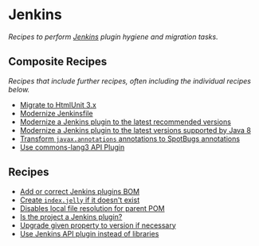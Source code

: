 # Jenkins

_Recipes to perform [Jenkins](https://www.jenkins.io/) plugin hygiene and migration tasks._

## Composite Recipes

_Recipes that include further recipes, often including the individual recipes below._

* [Migrate to HtmlUnit 3.x](./upgradehtmlunit_3_3_0.md)
* [Modernize Jenkinsfile](./modernizejenkinsfile.md)
* [Modernize a Jenkins plugin to the latest recommended versions](./modernizeplugin.md)
* [Modernize a Jenkins plugin to the latest versions supported by Java 8](./modernizepluginforjava8.md)
* [Transform `javax.annotations` annotations to SpotBugs annotations](./javaxannotationstospotbugs.md)
* [Use commons-lang3 API Plugin](./commonslang3toapiplugin.md)

## Recipes

* [Add or correct Jenkins plugins BOM](./addpluginsbom.md)
* [Create `index.jelly` if it doesn't exist](./createindexjelly.md)
* [Disables local file resolution for parent POM](./disablelocalresolutionforparentpom.md)
* [Is the project a Jenkins plugin?](./isjenkinsplugin.md)
* [Upgrade given property to version if necessary](./upgradeversionproperty.md)
* [Use Jenkins API plugin instead of libraries](./replacelibrarieswithapiplugin.md)


